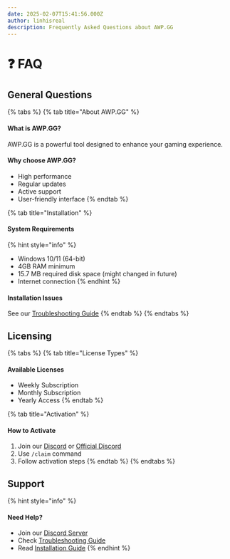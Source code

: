 ```yaml
---
date: 2025-02-07T15:41:56.000Z
author: linhisreal
description: Frequently Asked Questions about AWP.GG
---
```


# ❓ FAQ

## General Questions

{% tabs %}
{% tab title="About AWP.GG" %}
#### What is AWP.GG?

AWP.GG is a powerful tool designed to enhance your gaming experience.

#### Why choose AWP.GG?

* High performance
* Regular updates
* Active support
* User-friendly interface
{% endtab %}

{% tab title="Installation" %}
#### System Requirements

{% hint style="info" %}
* Windows 10/11 (64-bit)
* 4GB RAM minimum
* 15.7 MB required disk space (might changed in future)
* Internet connection
{% endhint %}

#### Installation Issues

See our [Troubleshooting Guide](troubleshooting.md)
{% endtab %}
{% endtabs %}

## Licensing

{% tabs %}
{% tab title="License Types" %}
#### Available Licenses

* Weekly Subscription
* Monthly Subscription
* Yearly Access
{% endtab %}

{% tab title="Activation" %}
#### How to Activate

1. Join our [Discord](https://discord.gg/buyawp) or [Official Discord](https://discord.gg/awpgg)
2. Use `/claim` command
3. Follow activation steps
{% endtab %}
{% endtabs %}

## Support

{% hint style="info" %}
#### Need Help?

* Join our [Discord Server](https://discord.gg/awp)
* Check [Troubleshooting Guide](troubleshooting.md)
* Read [Installation Guide](../getting-started/installation.md)
{% endhint %}

